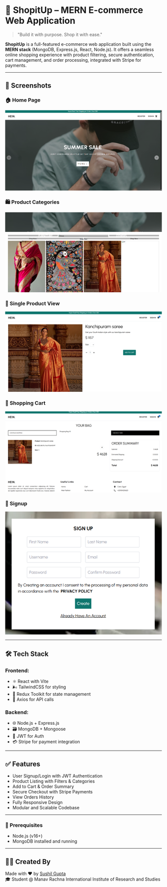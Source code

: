 # 🛒 ShopitUp – MERN E-commerce Web Application

> "Build it with purpose. Shop it with ease."

**ShopitUp** is a full-featured e-commerce web application built using the **MERN stack** (MongoDB, Express.js, React, Node.js). It offers a seamless online shopping experience with product filtering, secure authentication, cart management, and order processing, integrated with Stripe for payments.

---

## 📸 Screenshots

### 🏠 Home Page  
![Home Page](screenshots/home.png)

### 🛍️ Product Categories  
![Categories](screenshots/categories.png)

### 🧾 Single Product View  
![Product Page](screenshots/product.png)

### 🛒 Shopping Cart  
![Cart](screenshots/cart.png)

### 🔐 Signup  
![Auth Pages](screenshots/auth.png)

---

## 🛠️ Tech Stack

### Frontend:
- ⚛️ React with Vite
- 🌬 TailwindCSS for styling
- 🔄 Redux Toolkit for state management
- 🧾 Axios for API calls

### Backend:
- 🌐 Node.js + Express.js
- 🗃 MongoDB + Mongoose
- 🔐 JWT for Auth
- 💳 Stripe for payment integration

---

## ✅ Features

- User Signup/Login with JWT Authentication
- Product Listing with Filters & Categories
- Add to Cart & Order Summary
- Secure Checkout with Stripe Payments
- View Orders History
- Fully Responsive Design
- Modular and Scalable Codebase

---

### 🔧 Prerequisites

- Node.js (v16+)
- MongoDB installed and running

---

## 🙋‍♂️ Created By

Made with ❤️ by [Sushil Gupta](https://github.com/SGgithub001)  
🎓 Student @ Manav Rachna International Institute of Research and Studies  


